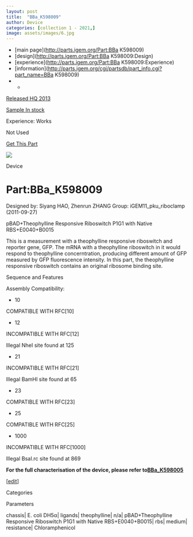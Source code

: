 ```yaml
---
layout: post
title:  "BBa_K598009"
author: Device
categories: [collection 1 - 2021,] 
image: assets/images/6.jpg
---
```



  * [main page](http://parts.igem.org/Part:BBa K598009)
  * [design](http://parts.igem.org/Part:BBa K598009:Design)
  * [experience](http://parts.igem.org/Part:BBa K598009:Experience)
  * [information](http://parts.igem.org/cgi/partsdb/part_info.cgi?part_name=BBa K598009)
  *   * 

[Released HQ 2013](http://parts.igem.org/Help:Part_Status_Box)

[Sample In stock](http://parts.igem.org/Help:Part_Status_Box)

Experience: Works

Not Used

[ Get This Part](http://parts.igem.org/partsdb/get_part.cgi?part=BBa_K598009)

![](http://parts.igem.org/images/partbypart/icon_device.png)

Device

# Part:BBa_K598009

Designed by: Siyang HAO, Zhenrun ZHANG   Group: iGEM11_pku_riboclamp
(2011-09-27)

pBAD+Theophylline Responsive Riboswitch P1G1 with Native RBS+E0040+B0015

This is a measurement with a theophylline responsive riboswitch and reporter
gene, GFP. The mRNA with a theophylline riboswitch in it would respond to
theophylline concerntration, producing different amount of GFP measured by GFP
fluorescence intensity. In this part, the theophylline responsive riboswitch
contains an original ribosome binding site.

  
Sequence and Features

  

Assembly Compatibility:

  * 10

COMPATIBLE WITH RFC[10]

  * 12

INCOMPATIBLE WITH RFC[12]

Illegal NheI site found at 125  

  * 21

INCOMPATIBLE WITH RFC[21]

Illegal BamHI site found at 65  

  * 23

COMPATIBLE WITH RFC[23]

  * 25

COMPATIBLE WITH RFC[25]

  * 1000

INCOMPATIBLE WITH RFC[1000]

Illegal BsaI.rc site found at 869  

  

**For the full characterisation of the device, please refer
to[BBa_K598005](http://parts.igem.org/wiki/index.php?title=Part:BBa_K598005)**

[[edit](http://parts.igem.org/partsdb/part_info.cgi?part_name=BBa_K598009)]

Categories

Parameters

chassis| E. coli DH5α| ligands| theophylline| n/a| pBAD+Theophylline
Responsive Riboswitch P1G1 with Native RBS+E0040+B0015| rbs| medium|
resistance| Chloramphenicol

